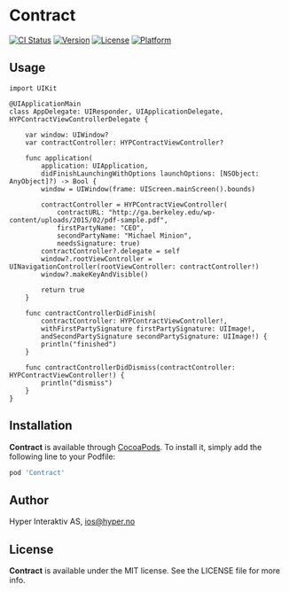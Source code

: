 # Contract

[![CI Status](http://img.shields.io/travis/hyperoslo/Contract.svg?style=flat)](https://travis-ci.org/hyperoslo/Contract)
[![Version](https://img.shields.io/cocoapods/v/Contract.svg?style=flat)](http://cocoadocs.org/docsets/Contract)
[![License](https://img.shields.io/cocoapods/l/Contract.svg?style=flat)](http://cocoadocs.org/docsets/Contract)
[![Platform](https://img.shields.io/cocoapods/p/Contract.svg?style=flat)](http://cocoadocs.org/docsets/Contract)

## Usage

```objc
import UIKit

@UIApplicationMain
class AppDelegate: UIResponder, UIApplicationDelegate, HYPContractViewControllerDelegate {

    var window: UIWindow?
    var contractController: HYPContractViewController?

    func application(
        application: UIApplication,
        didFinishLaunchingWithOptions launchOptions: [NSObject: AnyObject]?) -> Bool {
        window = UIWindow(frame: UIScreen.mainScreen().bounds)

        contractController = HYPContractViewController(
            contractURL: "http://ga.berkeley.edu/wp-content/uploads/2015/02/pdf-sample.pdf",
            firstPartyName: "CEO",
            secondPartyName: "Michael Minion",
            needsSignature: true)
        contractController?.delegate = self
        window?.rootViewController = UINavigationController(rootViewController: contractController!)
        window?.makeKeyAndVisible()

        return true
    }

    func contractControllerDidFinish(
        contractController: HYPContractViewController!,
        withFirstPartySignature firstPartySignature: UIImage!,
        andSecondPartySignature secondPartySignature: UIImage!) {
        println("finished")
    }

    func contractControllerDidDismiss(contractController: HYPContractViewController!) {
        println("dismiss")
    }
}
```

## Installation

**Contract** is available through [CocoaPods](http://cocoapods.org). To install
it, simply add the following line to your Podfile:

```ruby
pod 'Contract'
```

## Author

Hyper Interaktiv AS, ios@hyper.no

## License

**Contract** is available under the MIT license. See the LICENSE file for more info.
